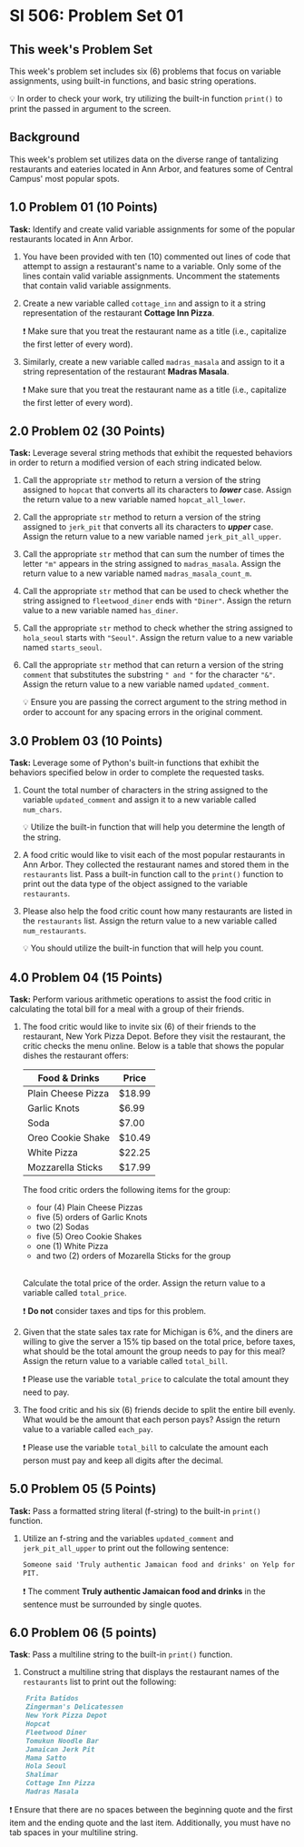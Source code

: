 
# SI 506: Problem Set 01

## This week's Problem Set

This week's problem set includes six (6) problems that focus on variable assignments, using built-in
functions, and basic string operations.

:bulb: In order to check your work, try utilizing the built-in function `print()` to print the
passed in argument to the screen.

## Background

This week's problem set utilizes data on the diverse range of tantalizing restaurants and eateries
located in Ann Arbor, and features some of Central Campus' most popular spots.

## 1.0 Problem 01 (10 Points)

**Task:** Identify and create valid variable assignments for some of the popular restaurants located
in Ann Arbor.

1. You have been provided with ten (10) commented out lines of code that attempt to assign a
   restaurant's name to a variable. Only some of the lines contain valid variable assignments.
   Uncomment the statements that contain valid variable assignments.

2. Create a new variable called `cottage_inn` and assign to it a string representation of the
   restaurant **Cottage Inn Pizza**.

   :exclamation: Make sure that you treat the restaurant name as a title (i.e., capitalize the first
   letter of every word).

3. Similarly, create a new variable called `madras_masala` and assign to it a string representation
   of the restaurant **Madras Masala**.

   :exclamation: Make sure that you treat the restaurant name as a title (i.e., capitalize the first
   letter of every word).

## 2.0 Problem 02 (30 Points)

**Task:** Leverage several string methods that exhibit the requested behaviors in order to return a
modified version of each string indicated below.

1. Call the appropriate `str` method to return a version of the string assigned to `hopcat` that
   converts all its characters to **_lower_** case. Assign the return value to a new variable named
   `hopcat_all_lower`.

2. Call the appropriate `str` method to return a version of the string assigned to `jerk_pit` that
   converts all its characters to **_upper_** case. Assign the return value to a new variable named `jerk_pit_all_upper`.

3. Call the appropriate `str` method that can sum the number of times the letter `"m"` appears in
   the string assigned to `madras_masala`. Assign the return value to a new variable named
   `madras_masala_count_m`.

4. Call the appropriate `str` method that can be used to check whether the string assigned to
   `fleetwood_diner` ends with `"Diner"`. Assign the return value to a new variable named
   `has_diner`.

5. Call the appropriate `str` method to check whether the string assigned to `hola_seoul` starts
   with `"Seoul"`. Assign the return value to a new variable named `starts_seoul`.

6. Call the appropriate `str` method that can return a version of the string `comment` that
   substitutes the substring `" and "` for the character `"&"`. Assign the return value to a new
   variable named `updated_comment`.

   :bulb: Ensure you are passing the correct argument to the string method in order to account for
   any spacing errors in the original comment.

## 3.0 Problem 03 (10 Points)

**Task:** Leverage some of Python's built-in functions that exhibit the behaviors specified below in
order to complete the requested tasks.

1. Count the total number of characters in the string assigned to the variable `updated_comment` and
   assign it to a new variable called `num_chars`.

    :bulb: Utilize the built-in function that will help you determine the length of the string.

2. A food critic would like to visit each of the most popular restaurants in Ann Arbor. They
   collected the restaurant names and stored them in the `restaurants` list. Pass a built-in
   function call to the `print()` function to print out the data type of the object assigned to the
   variable `restaurants`.

3. Please also help the food critic count how many restaurants are listed in the `restaurants` list.
   Assign the return value to a new variable called `num_restaurants`.

   :bulb: You should utilize the built-in function that will help you count.

## 4.0 Problem 04 (15 Points)

**Task:** Perform various arithmetic operations to assist the food critic in calculating the total
bill for a meal with a group of their friends.

1. The food critic would like to invite six (6) of their friends to the restaurant, New York Pizza
   Depot. Before they visit the restaurant, the critic checks the menu online. Below is a table that
   shows the popular dishes the restaurant offers:

   | Food & Drinks        | Price  |
   | -------------------- | ------ |
   | Plain Cheese Pizza   | $18.99 |
   | Garlic Knots         | $6.99  |
   | Soda                 | $7.00  |
   | Oreo Cookie Shake    | $10.49  |
   | White Pizza          | $22.25 |
   | Mozzarella Sticks    | $17.99 |

   The food critic orders the following items for the group:

   * four (4) Plain Cheese Pizzas
   * five (5) orders of Garlic Knots
   * two (2) Sodas
   * five (5) Oreo Cookie Shakes
   * one (1) White Pizza
   * and two (2) orders of Mozarella Sticks for the group

   <br />

   Calculate the total price of the order. Assign the return value to a variable called
   `total_price`.

   :exclamation: **Do not** consider taxes and tips for this problem.

2. Given that the state sales tax rate for Michigan is 6%, and the diners are willing to give the
   server a 15% tip based on the total price, before taxes, what should be the total amount the
   group needs to pay for this meal? Assign the return value to a variable called `total_bill`.

   :exclamation: Please use the variable `total_price` to calculate the total amount they need to
   pay.

3. The food critic and his six (6) friends decide to split the entire bill evenly. What would be the
   amount that each person pays? Assign the return value to a variable called `each_pay`.

    :exclamation: Please use the variable `total_bill` to calculate the amount each person must pay
    and keep all digits after the decimal.

## 5.0 Problem 05 (5 Points)

**Task:** Pass a formatted string literal (f-string) to the built-in `print()` function.

1. Utilize an f-string and the variables `updated_comment` and `jerk_pit_all_upper` to print out the
following sentence:

   ```markdown
   Someone said 'Truly authentic Jamaican food and drinks' on Yelp for the restaurant JAMAICAN JERK
   PIT.
   ```

   :exclamation: The comment **Truly authentic Jamaican food and drinks** in the sentence must be
   surrounded by single quotes.

## 6.0 Problem 06 (5 points)

**Task**: Pass a multiline string to the built-in `print()` function.

1. Construct a multiline string that displays the restaurant names of the `restaurants` list to
   print out the following:

```markdown
    Frita Batidos
    Zingerman's Delicatessen
    New York Pizza Depot
    Hopcat
    Fleetwood Diner
    Tomukun Noodle Bar
    Jamaican Jerk Pit
    Mama Satto
    Hola Seoul
    Shalimar
    Cottage Inn Pizza
    Madras Masala
```

   :exclamation: Ensure that there are no spaces between the beginning quote and the first item and
   the ending quote and the last item. Additionally, you must have no tab spaces in your multiline
   string.
